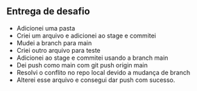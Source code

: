 ## Entrega de desafio

 - Adicionei uma pasta
 - Criei um arquivo e adicionei ao stage e commitei
 - Mudei a branch para main
 - Criei outro arquivo para teste
 - Adicionei ao stage e commitei usando a branch main
 - Dei push como main com git push origin main
 - Resolvi o conflito no repo local devido a mudança de branch
 - Alterei esse arquivo e consegui dar push com sucesso.
